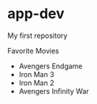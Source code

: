 # app-dev
My first repository

Favorite Movies 

- Avengers Endgame
- Iron Man 3 
- Iron Man 2 
- Avengers Infinity War
